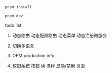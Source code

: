 ```bash
pnpm install

pnpm dev

```

todo list
1. 动态路由
  动态配置路由
  动态菜单
  动态注册微服务
2. 切换多语言

3. OEM production info

4. 权限系统
  按钮
    读 操作 显隐/禁用
  页面